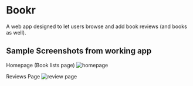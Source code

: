 # Bookr 
A web app designed to let users browse and add book reviews (and books as well). 

## Sample Screenshots from working app
Homepage (Book lists page)
![homepage](https://github.com/natcobbinah/Bookr_Django/assets/10479361/1eb5cb0d-e33b-479c-9bc9-ff746232caf3)

Reviews Page
![review page](https://github.com/natcobbinah/Bookr_Django/assets/10479361/275e7a90-e3b7-49e7-9c51-e5305dee78c9)

